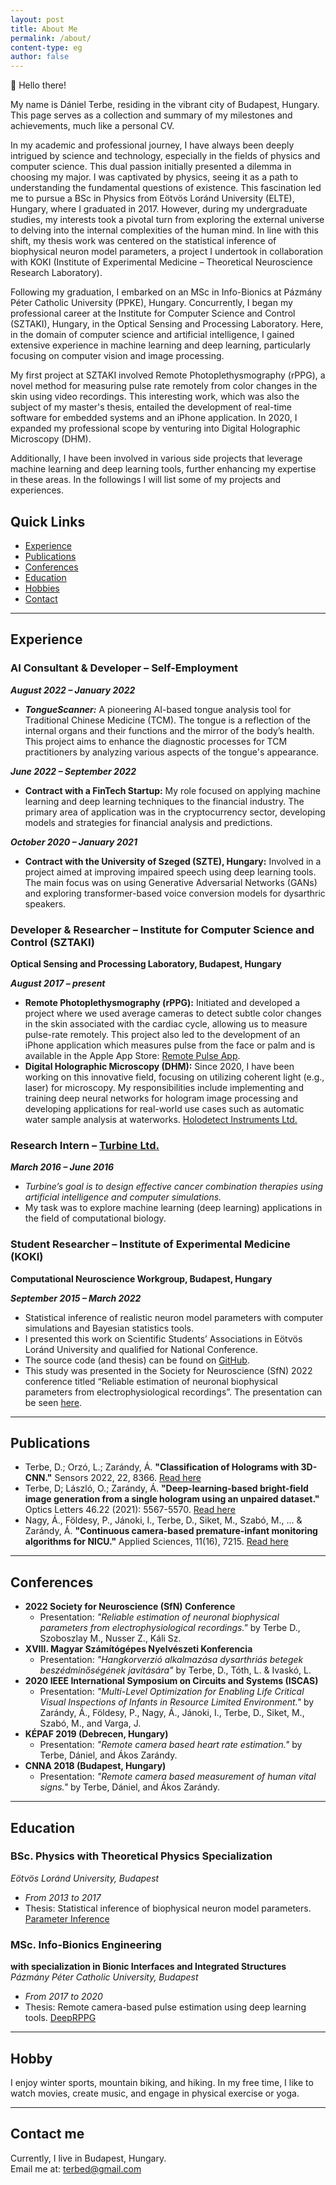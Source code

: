 ```yaml
---
layout: post
title: About Me
permalink: /about/
content-type: eg
author: false
---
```


<div class="two-columns">

<p>
 👋 Hello there!
</p>

<p>
My name is Dániel Terbe, residing in the vibrant city of Budapest, Hungary. 
This page serves as a collection and summary of my milestones and achievements, much like a personal CV.
</p>

<p>
In my academic and professional journey, I have always been deeply intrigued by science and technology, especially in the fields of physics and computer science. 
This dual passion initially presented a dilemma in choosing my major. I was captivated by physics, seeing it as a path to understanding the fundamental questions of existence. 
This fascination led me to pursue a BSc in Physics from Eötvös Loránd University (ELTE), Hungary, where I graduated in 2017. 
However, during my undergraduate studies, my interests took a pivotal turn from exploring the external universe to delving into the internal complexities of the human mind. 
In line with this shift, my thesis work was centered on the statistical inference of biophysical neuron model parameters, a project I undertook in collaboration with KOKI (Institute of Experimental Medicine – Theoretical Neuroscience Research Laboratory).
</p>

<p>
Following my graduation, I embarked on an MSc in Info-Bionics at Pázmány Péter Catholic University (PPKE), Hungary. 
Concurrently, I began my professional career at the Institute for Computer Science and Control (SZTAKI), Hungary, in the Optical Sensing and Processing Laboratory. 
Here, in the domain of computer science and artificial intelligence, I gained extensive experience in machine learning and deep learning, particularly focusing on computer vision and image processing. 
</p>

<p>
My first project at SZTAKI involved Remote Photoplethysmography (rPPG), a novel method for measuring pulse rate remotely from color changes in the skin using video recordings. 
This interesting work, which was also the subject of my master's thesis, entailed the development of real-time software for embedded systems and an iPhone application. 
In 2020, I expanded my professional scope by venturing into Digital Holographic Microscopy (DHM).
</p>

<p>
Additionally, I have been involved in various side projects that leverage machine learning and deep learning tools, further enhancing my expertise in these areas.
In the followings I will list some of my projects and experiences.
</p>
</div>


## Quick Links
- [Experience](#experience)
- [Publications](#publications)
- [Conferences](#conferences)
- [Education](#education)
- [Hobbies](#hobby)
- [Contact](#contact-me)

---

## Experience

### AI Consultant & Developer – Self-Employment
**_August 2022 – January 2022_**
- **_TongueScanner:_** A pioneering AI-based tongue analysis tool for Traditional Chinese Medicine (TCM). The tongue is a reflection of the internal organs and their functions and the mirror of the body’s health. This project aims to enhance the diagnostic processes for TCM practitioners by analyzing various aspects of the tongue's appearance.

**_June 2022 – September 2022_**
- **Contract with a FinTech Startup:** My role focused on applying machine learning and deep learning techniques to the financial industry. The primary area of application was in the cryptocurrency sector, developing models and strategies for financial analysis and predictions.

**_October 2020 – January 2021_**
- **Contract with the University of Szeged (SZTE), Hungary:** Involved in a project aimed at improving impaired speech using deep learning tools. The main focus was on using Generative Adversarial Networks (GANs) and exploring transformer-based voice conversion models for dysarthric speakers.

### Developer & Researcher – Institute for Computer Science and Control (SZTAKI)
__Optical Sensing and Processing Laboratory, Budapest, Hungary__

**_August 2017 – present_**
- **Remote Photoplethysmography (rPPG):** Initiated and developed a project where we used average cameras to detect subtle color changes in the skin associated with the cardiac cycle, allowing us to measure pulse-rate remotely. This project also led to the development of an iPhone application which measures pulse from the face or palm and is available in the Apple App Store: [Remote Pulse App](https://apps.apple.com/us/app/remote-pulse/id1468899497?l=en).
- **Digital Holographic Microscopy (DHM):** Since 2020, I have been working on this innovative field, focusing on utilizing coherent light (e.g., laser) for microscopy. My responsibilities include implementing and training deep neural networks for hologram image processing and developing applications for real-world use cases such as automatic water sample analysis at waterworks. [Holodetect Instruments Ltd.](https://holodetect.com)

### Research Intern – [Turbine Ltd.](https://turbine.ai)
**_March 2016 – June 2016_**
- _Turbine’s goal is to design effective cancer combination therapies using artificial intelligence and computer simulations._
- My task was to explore machine learning (deep learning) applications in the field of computational biology.


### Student Researcher – Institute of Experimental Medicine (KOKI)
__Computational Neuroscience Workgroup, Budapest, Hungary__

**_September 2015 – March 2022_**
- Statistical inference of realistic neuron model parameters with computer simulations and Bayesian statistics tools.
- I presented this work on Scientific Students’ Associations in Eötvös Loránd University and qualified for National Conference.
- The source code (and thesis) can be found on [GitHub](https://github.com/terbed/parameter-inference).
- This study was presented in the Society for Neuroscience (SfN) 2022 conference titled “Reliable estimation of neuronal biophysical parameters from electrophysiological recordings”. The presentation can be seen [here](https://www.dropbox.com/s/0kfvjkxp6jwm10s/SfN_2022_Kali_v2.mp4?dl=0).

---

## Publications

- Terbe, D.; Orzó, L.; Zarándy, Á. **"Classification of Holograms with 3D-CNN."** Sensors 2022, 22, 8366. [Read here](https://doi.org/10.3390/s22218366)
- Terbe, D; László, O.; Zarándy, Á. **"Deep-learning-based bright-field image generation from a single hologram using an unpaired dataset."** Optics Letters 46.22 (2021): 5567-5570. [Read here](https://eprints.sztaki.hu/10150/1/Terbe_5567_32478142_ny.pdf)
- Nagy, Á., Földesy, P., Jánoki, I., Terbe, D., Siket, M., Szabó, M., ... & Zarándy, Á. **"Continuous camera-based premature-infant monitoring algorithms for NICU."** Applied Sciences, 11(16), 7215. [Read here](https://www.mdpi.com/2076-3417/11/16/7215)

---

## Conferences

- **2022 Society for Neuroscience (SfN) Conference**
  - Presentation: _"Reliable estimation of neuronal biophysical parameters from electrophysiological recordings."_ by Terbe D., Szoboszlay M., Nusser Z., Káli Sz.
- **XVIII. Magyar Számítógépes Nyelvészeti Konferencia**
  - Presentation: _"Hangkorverzió alkalmazása dysarthriás betegek beszédminőségének javítására"_ by Terbe, D., Tóth, L. & Ivaskó, L.
- **2020 IEEE International Symposium on Circuits and Systems (ISCAS)**
  - Presentation: _"Multi-Level Optimization for Enabling Life Critical Visual Inspections of Infants in Resource Limited Environment."_ by Zarándy, Á., Földesy, P., Nagy, Á., Jánoki, I., Terbe, D., Siket, M., Szabó, M., and Varga, J.
- **KÉPAF 2019 (Debrecen, Hungary)**
  - Presentation: _"Remote camera based heart rate estimation."_ by Terbe, Dániel, and Ákos Zarándy.
- **CNNA 2018 (Budapest, Hungary)**
  - Presentation: _"Remote camera based measurement of human vital signs."_ by Terbe, Dániel, and Ákos Zarándy.

---

## Education

### BSc. Physics with Theoretical Physics Specialization
_Eötvös Loránd University, Budapest_
- _From 2013 to 2017_
- Thesis: Statistical inference of biophysical neuron model parameters. [Parameter Inference](https://github.com/terbed/parameter-inference)

### MSc. Info-Bionics Engineering
 **with specialization in Bionic Interfaces and Integrated Structures**
_Pázmány Péter Catholic University, Budapest_
- _From 2017 to 2020_
- Thesis: Remote camera-based pulse estimation using deep learning tools. [DeepRPPG](https://github.com/terbed/Deep-rPPG)

---

## Hobby

I enjoy winter sports, mountain biking, and hiking. In my free time, I like to watch movies, create music, and engage in physical exercise or yoga.

---

## Contact me

Currently, I live in Budapest, Hungary. \
Email me at: [terbed@gmail.com](mailto:terbed@gmail.com)

